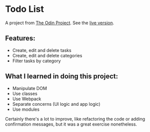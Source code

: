 # Todo List
A project from [The Odin Project](https://www.theodinproject.com/lessons/node-path-javascript-todo-list).
See the [live version](https://federicaercole.github.io/to-do-list/).

## Features:
- Create, edit and delete tasks
- Create, edit and delete categories
- Filter tasks by category

## What I learned in doing this project:
- Manipulate DOM
- Use classes
- Use Webpack
- Separate concerns (UI logic and app logic)
- Use modules

Certainly there's a lot to improve, like refactoring the code or adding confirmation messages, but it was a great exercise nonetheless.